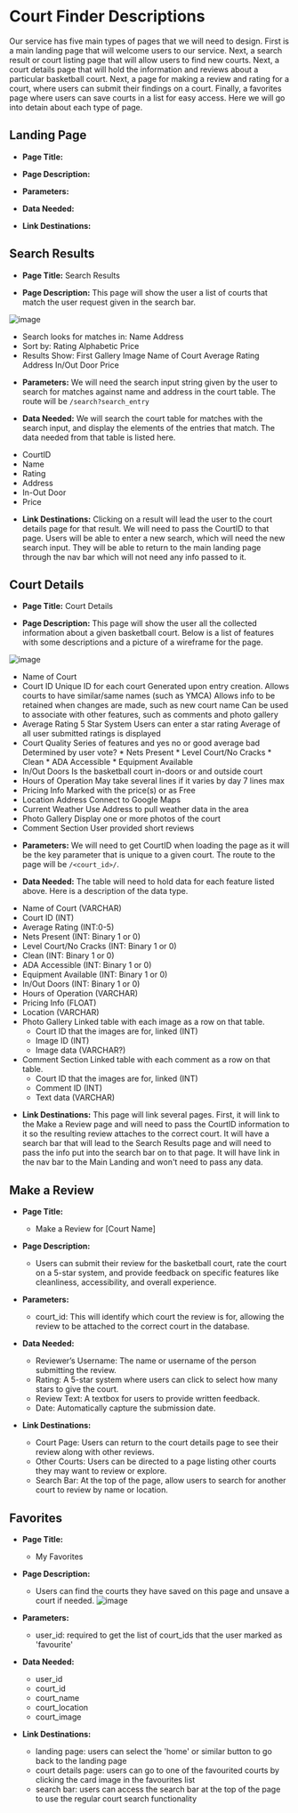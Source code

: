 # Court Finder Descriptions

Our service has five main types of pages that we will need to design. First is a main landing page that will welcome users to our service. Next, a search result or court listing page that will allow users to find new courts. Next, a court details page that will hold the information and reviews about a particular basketball court. Next, a page for making a review and rating for a court, where users can submit their findings on a court. Finally, a favorites page where users can save courts in a list for easy access. Here we will go into detain about each type of page.

## Landing Page

- **Page Title:**

- **Page Description:**

- **Parameters:** 

- **Data Needed:**

- **Link Destinations:**

## Search Results

- **Page Title:** Search Results

- **Page Description:** This page will show the user a list of courts that match the user request given in the search bar.

![image](./wire_frames/searchpage.png)

* Search looks for matches in:
    Name
    Address
* Sort by:
    Rating
    Alphabetic
    Price
* Results Show:
    First Gallery Image
    Name of Court
    Average Rating
    Address
    In/Out Door
    Price

- **Parameters:** We will need the search input string given by the user to search for matches against name and address in the court table. The route will be `/search?search_entry`

- **Data Needed:** We will search the court table for matches with the search input, and display the elements of the entries that match. The data needed from that table is listed here.

* CourtID
* Name
* Rating
* Address
* In-Out Door
* Price

- **Link Destinations:** Clicking on a result will lead the user to the court details page for that result. We will need to pass the CourtID to that page. Users will be able to enter a new search, which will need the new search input. They will be able to return to the main landing page through the nav bar which will not need any info passed to it.

## Court Details

- **Page Title:** Court Details

- **Page Description:** This page will show the user all the collected information about a given basketball court. Below is a list of features with some descriptions and a picture of a wireframe for the page.

![image](./wire_frames/court_details.png)

* Name of Court
* Court ID
    Unique ID for each court
    Generated upon entry creation.
    Allows courts to have similar/same names (such as YMCA)
    Allows info to be retained when changes are made, such as new court name
    Can be used to associate with other features, such as comments and photo gallery
* Average Rating
    5 Star System
    Users can enter a star rating
    Average of all user submitted ratings is displayed
* Court Quality 
    Series of features and yes no or good average bad
    Determined by user vote?
        * Nets Present
        * Level Court/No Cracks
        * Clean
        * ADA Accessible
        * Equipment Available
* In/Out Doors
    Is the basketball court in-doors or and outside court
* Hours of Operation
    May take several lines if it varies by day
    7 lines max
* Pricing Info
    Marked with the price(s) or as Free
* Location
    Address
    Connect to Google Maps
* Current Weather
    Use Address to pull weather data in the area
* Photo Gallery
    Display one or more photos of the court
* Comment Section
    User provided short reviews

- **Parameters:** We will need to get CourtID when loading the page as it will be the key parameter that is unique to a given court. The route to the page will be `/<court_id>/`.

- **Data Needed:** The table will need to hold data for each feature listed above. Here is a description of the data type.
* Name of Court (VARCHAR)
* Court ID (INT)
* Average Rating (INT:0-5)
* Nets Present (INT: Binary 1 or 0)
* Level Court/No Cracks (INT: Binary 1 or 0)
* Clean (INT: Binary 1 or 0)
* ADA Accessible (INT: Binary 1 or 0)
* Equipment Available (INT: Binary 1 or 0)
* In/Out Doors (INT: Binary 1 or 0)
* Hours of Operation (VARCHAR)
* Pricing Info (FLOAT)
* Location (VARCHAR)
* Photo Gallery Linked table with each image as a row on that table.
    * Court ID that the images are for, linked (INT)
    * Image ID (INT)
    * Image data (VARCHAR?)
* Comment Section Linked table with each comment as a row on that table.
    * Court ID that the images are for, linked (INT)
    * Comment ID (INT)
    * Text data (VARCHAR)

- **Link Destinations:** This page will link several pages. First, it will link to the Make a Review page and will need to pass the CourtID information to it so the resulting review attaches to the correct court. It will have a search bar that will lead to the Search Results page and will need to pass the info put into the search bar on to that page. It will have link in the nav bar to the Main Landing and won't need to pass any data.

## Make a Review

- **Page Title:**
    * Make a Review for [Court Name]

- **Page Description:**
    * Users can submit their review for the basketball court, rate the court on a 5-star system, and provide feedback on specific features like cleanliness, accessibility, and overall experience.

- **Parameters:** 
    * court_id: This will identify which court the review is for, allowing the review to be attached to the correct court in the database.
- **Data Needed:**
    * Reviewer’s Username: The name or username of the person submitting the review.
    * Rating: A 5-star system where users can click to select how many stars to give the court.
    * Review Text: A textbox for users to provide written feedback.
    * Date: Automatically capture the submission date.
- **Link Destinations:**
    * Court Page: Users can return to the court details page to see their review along with other reviews.
    * Other Courts: Users can be directed to a page listing other courts they may want to review or explore.
    * Search Bar: At the top of the page, allow users to search for another court to review by name or location.

## Favorites

- **Page Title:**
    * My Favorites

- **Page Description:**
    * Users can find the courts they have saved on this page and unsave a court if needed.
![image](./wire_frames/favorite_wireframe.png)

- **Parameters:** 
    * user_id: required to get the list of court_ids that the user marked as 'favourite'
    
- **Data Needed:**
    * user_id
    * court_id
    * court_name
    * court_location
    * court_image
    
- **Link Destinations:**
    * landing page: users can select the 'home' or similar button to go back to the landing page
    * court details page: users can go to one of the favourited courts by clicking the card image in the favourites list
    * search bar: users can access the search bar at the top of the page to use the regular court search functionality
